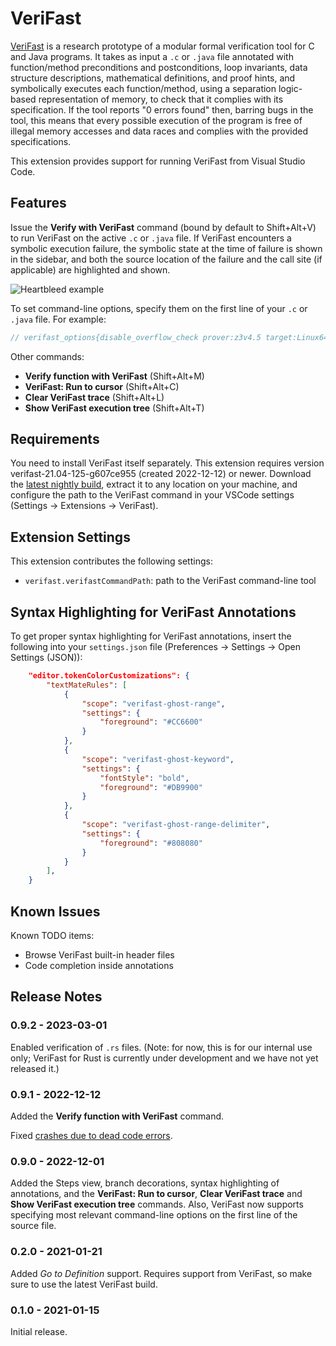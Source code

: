 # VeriFast

[VeriFast](https://github.com/verifast/verifast) is a research prototype of a modular formal verification tool for C and Java programs. It takes as input a `.c` or `.java` file annotated with function/method preconditions and postconditions, loop invariants, data structure descriptions, mathematical definitions, and proof hints, and symbolically executes each function/method, using a separation logic-based representation of memory, to check that it complies with its specification. If the tool reports "0 errors found" then, barring bugs in the tool, this means that every possible execution of the program is free of illegal memory accesses and data races and complies with the provided specifications.

This extension provides support for running VeriFast from Visual Studio Code.

## Features

Issue the **Verify with VeriFast** command (bound by default to Shift+Alt+V) to run VeriFast on the active `.c` or `.java` file. If VeriFast encounters a symbolic execution failure, the symbolic state at the time of failure is shown in the sidebar, and both the source location of the failure and the call site (if applicable) are highlighted and shown.

![Heartbleed example](screenshot.png)

To set command-line options, specify them on the first line of your `.c` or `.java` file. For example:

```c
// verifast_options{disable_overflow_check prover:z3v4.5 target:Linux64}
```

Other commands:
- **Verify function with VeriFast** (Shift+Alt+M)
- **VeriFast: Run to cursor** (Shift+Alt+C)
- **Clear VeriFast trace** (Shift+Alt+L)
- **Show VeriFast execution tree** (Shift+Alt+T)

## Requirements

You need to install VeriFast itself separately. This extension requires version verifast-21.04-125-g607ce955
 (created 2022-12-12) or newer. Download the [latest nightly build](https://github.com/verifast/verifast#binaries), extract it to any location on your machine, and configure the path to the VeriFast command in your VSCode settings (Settings -> Extensions -> VeriFast).

## Extension Settings

This extension contributes the following settings:

* `verifast.verifastCommandPath`: path to the VeriFast command-line tool

## Syntax Highlighting for VeriFast Annotations

To get proper syntax highlighting for VeriFast annotations, insert the following into your `settings.json` file (Preferences -> Settings -> Open Settings (JSON)):
```json
    "editor.tokenColorCustomizations": {
        "textMateRules": [
            {
                "scope": "verifast-ghost-range",
                "settings": {
                    "foreground": "#CC6600"
                }
            },
            {
                "scope": "verifast-ghost-keyword",
                "settings": {
                    "fontStyle": "bold",
                    "foreground": "#DB9900"
                }
            },
            {
                "scope": "verifast-ghost-range-delimiter",
                "settings": {
                    "foreground": "#808080"
                }
            }
        ],
    }
```

## Known Issues

Known TODO items:
- Browse VeriFast built-in header files
- Code completion inside annotations

## Release Notes

### 0.9.2 - 2023-03-01

Enabled verification of `.rs` files. (Note: for now, this is for our internal use only; VeriFast for Rust is currently under development and we have not yet released it.)

### 0.9.1 - 2022-12-12

Added the **Verify function with VeriFast** command.

Fixed [crashes due to dead code errors](https://github.com/verifast/verifast-vscode/issues/2).

### 0.9.0 - 2022-12-01

Added the Steps view, branch decorations, syntax highlighting of annotations, and the **VeriFast: Run to cursor**, **Clear VeriFast trace** and **Show VeriFast execution tree** commands. Also, VeriFast now supports specifying most relevant command-line options on the first line of the source file.

### 0.2.0 - 2021-01-21

Added *Go to Definition* support. Requires support from VeriFast, so make sure to use the latest VeriFast build.

### 0.1.0 - 2021-01-15

Initial release.